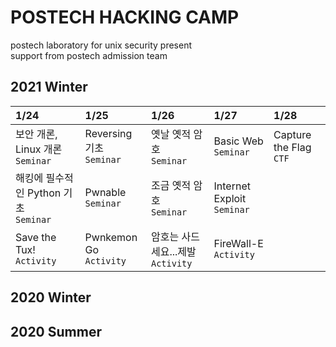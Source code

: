 # POSTECH HACKING CAMP

postech laboratory for unix security present<br>
support from postech admission team

## 2021 Winter
|1/24|1/25|1/26|1/27|1/28|
|:-|:-|:-|:-|:-|
|보안 개론, Linux 개론<br>`Seminar`|Reversing 기초<br>`Seminar`|옛날 옛적 암호<br>`Seminar`|Basic Web<br>`Seminar`|Capture the Flag<br>`CTF`|
|해킹에 필수적인 Python 기초<br>`Seminar`|Pwnable<br>`Seminar`|조금 옛적 암호<br>`Seminar`|Internet Exploit<br>`Seminar`||
|Save the Tux!<br>`Activity`|Pwnkemon Go<br>`Activity`|암호는 사드세요...제발<br>`Activity`|FireWall-E<br>`Activity`||

## 2020 Winter
>

## 2020 Summer
>
